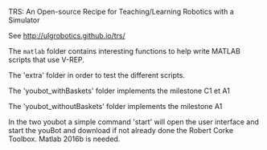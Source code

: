 TRS: An Open-source Recipe for Teaching/Learning Robotics with a Simulator 

See http://ulgrobotics.github.io/trs/ 

The `matlab` folder contains interesting functions to help write MATLAB scripts that use V-REP. 

The 'extra' folder in order to test the different scripts.

The 'youbot_withBaskets' folder implements the milestone C1 et A1

The 'youbot_withoutBaskets' folder implements the milestone A1

In the two youbot a simple command 'start' will open the user interface and start the youBot and download if not already done the Robert Corke Toolbox.
Matlab 2016b is needed.